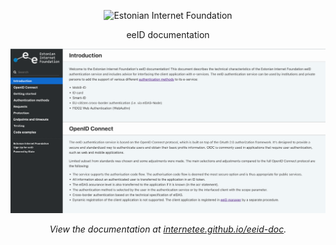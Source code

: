 <p align="center">
  <img src="https://user-images.githubusercontent.com/7734747/96883422-1298a200-1489-11eb-8598-bdb84486c11c.png" alt="Estonian Internet Foundation" width="226">
</p>

<p align="center">eeID documentation</p>

<p align="center"><img src="static/showcase.png" width=700 alt="Screenshot of eeID documentation" ></p>

<p align="center"><em>View the documentation at <a href="https://internetee.github.io/eeid-doc">internetee.github.io/eeid-doc</a>.</em></p>